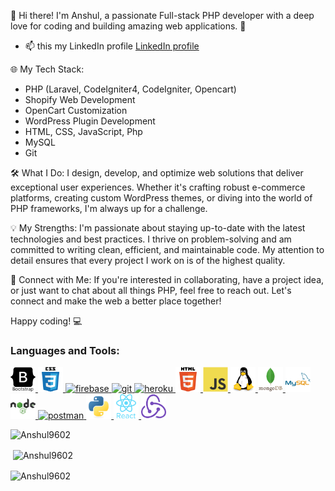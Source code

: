 👋 Hi there! I'm Anshul, a passionate Full-stack PHP developer with a deep love for coding and building amazing web applications. 🚀

- 📫 this my LinkedIn profile 
     [LinkedIn profile](https://www.linkedin.com/in/anshul-kumar-4b1376205)


🌐 My Tech Stack:
- PHP (Laravel, CodeIgniter4, CodeIgniter, Opencart)
- Shopify Web Development
- OpenCart Customization
- WordPress Plugin Development
- HTML, CSS, JavaScript, Php
- MySQL
- Git

🛠️ What I Do:
I design, develop, and optimize web solutions that deliver exceptional user experiences. Whether it's crafting robust e-commerce platforms, creating custom WordPress themes, or diving into the world of PHP frameworks, I'm always up for a challenge.

💡 My Strengths:
I'm passionate about staying up-to-date with the latest technologies and best practices. I thrive on problem-solving and am committed to writing clean, efficient, and maintainable code. My attention to detail ensures that every project I work on is of the highest quality.

🔗 Connect with Me:
If you're interested in collaborating, have a project idea, or just want to chat about all things PHP, feel free to reach out. Let's connect and make the web a better place together!


Happy coding! 💻

<h3 align="left">Languages and Tools:</h3>
<p align="left"> <a href="https://getbootstrap.com" target="_blank" rel="noreferrer"> <img src="https://raw.githubusercontent.com/devicons/devicon/master/icons/bootstrap/bootstrap-plain-wordmark.svg" alt="bootstrap" width="40" height="40"/> </a> <a href="https://www.w3schools.com/css/" target="_blank" rel="noreferrer"> <img src="https://raw.githubusercontent.com/devicons/devicon/master/icons/css3/css3-original-wordmark.svg" alt="css3" width="40" height="40"/> </a> <a href="https://firebase.google.com/" target="_blank" rel="noreferrer"> <img src="https://www.vectorlogo.zone/logos/firebase/firebase-icon.svg" alt="firebase" width="40" height="40"/> </a> <a href="https://git-scm.com/" target="_blank" rel="noreferrer"> <img src="https://www.vectorlogo.zone/logos/git-scm/git-scm-icon.svg" alt="git" width="40" height="40"/> </a> <a href="https://heroku.com" target="_blank" rel="noreferrer"> <img src="https://www.vectorlogo.zone/logos/heroku/heroku-icon.svg" alt="heroku" width="40" height="40"/> </a> <a href="https://www.w3.org/html/" target="_blank" rel="noreferrer"> <img src="https://raw.githubusercontent.com/devicons/devicon/master/icons/html5/html5-original-wordmark.svg" alt="html5" width="40" height="40"/> </a> <a href="https://developer.mozilla.org/en-US/docs/Web/JavaScript" target="_blank" rel="noreferrer"> <img src="https://raw.githubusercontent.com/devicons/devicon/master/icons/javascript/javascript-original.svg" alt="javascript" width="40" height="40"/> </a> <a href="https://www.linux.org/" target="_blank" rel="noreferrer"> <img src="https://raw.githubusercontent.com/devicons/devicon/master/icons/linux/linux-original.svg" alt="linux" width="40" height="40"/> </a> <a href="https://www.mongodb.com/" target="_blank" rel="noreferrer"> <img src="https://raw.githubusercontent.com/devicons/devicon/master/icons/mongodb/mongodb-original-wordmark.svg" alt="mongodb" width="40" height="40"/> </a> <a href="https://www.mysql.com/" target="_blank" rel="noreferrer"> <img src="https://raw.githubusercontent.com/devicons/devicon/master/icons/mysql/mysql-original-wordmark.svg" alt="mysql" width="40" height="40"/> </a> <a href="https://nodejs.org" target="_blank" rel="noreferrer"> <img src="https://raw.githubusercontent.com/devicons/devicon/master/icons/nodejs/nodejs-original-wordmark.svg" alt="nodejs" width="40" height="40"/> </a> <a href="https://postman.com" target="_blank" rel="noreferrer"> <img src="https://www.vectorlogo.zone/logos/getpostman/getpostman-icon.svg" alt="postman" width="40" height="40"/> </a> <a href="https://www.python.org" target="_blank" rel="noreferrer"> <img src="https://raw.githubusercontent.com/devicons/devicon/master/icons/python/python-original.svg" alt="python" width="40" height="40"/> </a> <a href="https://reactjs.org/" target="_blank" rel="noreferrer"> <img src="https://raw.githubusercontent.com/devicons/devicon/master/icons/react/react-original-wordmark.svg" alt="react" width="40" height="40"/> </a> <a href="https://redux.js.org" target="_blank" rel="noreferrer"> <img src="https://raw.githubusercontent.com/devicons/devicon/master/icons/redux/redux-original.svg" alt="redux" width="40" height="40"/> </a> </p>
<p align="left"> <img src="https://komarev.com/ghpvc/?username=Anshul9602&label=Profile%20views&color=0e75b6&style=flat" alt="Anshul9602" /> </p>

<div>
  <p>&nbsp;<img align="center" src="https://github-readme-stats.vercel.app/api?username=Anshul9602&show_icons=true&locale=en" alt="Anshul9602" /></p>

  <p><img align="center" src="https://github-readme-streak-stats.herokuapp.com/?user=Anshul9602&" alt="Anshul9602" /></p>
</div>

